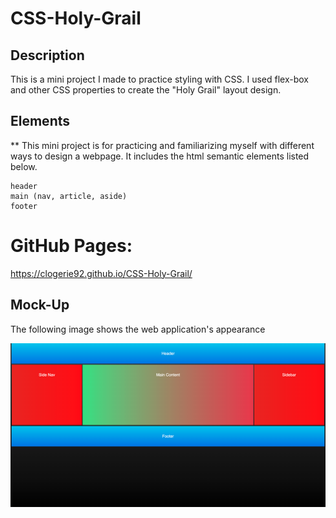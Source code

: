 # CSS-Holy-Grail

## Description
This is a mini project I made to practice styling with CSS. I used flex-box and other CSS properties to create the "Holy Grail" layout design.

## Elements
** This mini project is for practicing and familiarizing myself with different ways to design a webpage. It includes the html semantic elements listed below.
```
header
main (nav, article, aside)
footer

```

# GitHub Pages:
https://clogerie92.github.io/CSS-Holy-Grail/

## Mock-Up
The following image shows the web application's appearance

![The Holy Grail includes a header with a main section that holds the navigation, main article, and sidebar. The footer can be found at the bottom.](holygrail.png)